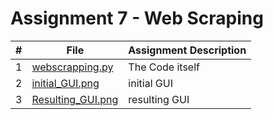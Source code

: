 # Assignment 7 - Web Scraping

|   #   |  File | Assignment Description |
| :---: | ----------- | ---------------------- |
| 1 | [webscrapping.py](https://github.com/huyngo878/4883-SoftwareTools-Ngo/blob/main/Assignment/A07/webscrapping.py) | The Code itself |
| 2 | [initial_GUI.png](https://github.com/huyngo878/4883-SoftwareTools-Ngo/blob/main/Assignment/A07/Initial_GUI.png) | initial GUI|
| 3 | [Resulting_GUI.png](https://github.com/huyngo878/4883-SoftwareTools-Ngo/tree/main/Assignment/A07) | resulting GUI |
